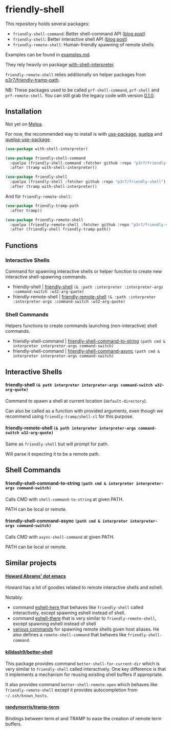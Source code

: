 # friendly-shell

This repository holds several packages:

 - `friendly-shell-command`: Better shell-command API ([blog post](https://www.eigenbahn.com/2020/01/19/painless-emacs-shell-commands))
 - `friendly-shell`: Better interactive shell API ([blog post](https://www.eigenbahn.com/2020/01/21/painless-emacs-interactive-shells))
 - `friendly-remote-shell`: Human-friendly spawning of remote shells

Examples can be found in [examples.md](examples.md).

They rely heavily on package [with-shell-interpreter](https://github.com/p3r7/with-shell-interpreter).

`friendly-remote-shell` relies additionally on helper packages from [p3r7/friendly-tramp-path](https://github.com/p3r7/friendly-tramp-path).

NB: These packages used to be called `prf-shell-command`, `prf-shell` and `prf-remote-shell`. You can still grab the legacy code with version [0.1.0](https://github.com/p3r7/friendly-shell/releases/tag/0.1.0).


## Installation

Not yet on [Melpa](https://melpa.org/).

For now, the recommended way to install is with [use-package](https://github.com/jwiegley/use-package), [quelpa](https://github.com/quelpa/quelpa) and [quelpa-use-package](https://github.com/quelpa/quelpa-use-package).

```el
(use-package with-shell-interpreter)

(use-package friendly-shell-command
  :quelpa (friendly-shell-command :fetcher github :repo "p3r7/friendly-shell")
  :after (tramp with-shell-interpreter))

(use-package friendly-shell
  :quelpa (friendly-shell :fetcher github :repo "p3r7/friendly-shell")
  :after (tramp with-shell-interpreter))
```

And for `friendly-remote-shell`:

```el
(use-package friendly-tramp-path
  :after tramp))

(use-package friendly-remote-shell
  :quelpa (friendly-remote-shell :fetcher github :repo "p3r7/friendly-shell")
  :after (friendly-shell friendly-tramp-path))
```


## Functions

### Interactive Shells

Command for spawning interactive shells or helper function to create new interactive shell-spawning commands.

* friendly-shell | [friendly-shell](#friendlyshell--path-interpreter-interpreter-args-command-switch-w32-arg-quote) `(& :path :interpreter :interpreter-args :command-switch :w32-arg-quote)`
* friendly-remote-shell | [friendly-remote-shell](#friendlyremoteshell--path-interpreter-interpreter-args-command-switch-w32-arg-quote) `(& :path :interpreter :interpreter-args :command-switch :w32-arg-quote)`


### Shell Commands

Helpers functions to create commands launching (non-interactive) shell commands.

* friendly-shell-command | [friendly-shell-command-to-string](#friendlyshell-command-to-string-path-cmd--interpreter-interpreter-args-command-switch) `(path cmd & interpreter interpreter-args command-switch)`
* friendly-shell-command | [friendly-shell-command-async](#friendlyshell-command-async-path-cmd--interpreter-interpreter-args-command-switch) `(path cmd & interpreter interpreter-args command-switch)`


## Interactive Shells

#### friendly-shell `(& path interpreter interpreter-args command-switch w32-arg-quote)`

Command to spawn a shell at current location (`default-directory`).

Can also be called as a function with provided arguments, even though we recommend using `friendly-tramp/shell-cl` for this purpose.

#### friendly-remote-shell `(& path interpreter interpreter-args command-switch w32-arg-quote)`

Same as `friendly-shell` but will prompt for path.

Will parse it expecting it to be a remote path.


## Shell Commands

#### friendly-shell-command-to-string `(path cmd & interpreter interpreter-args command-switch)`

Calls CMD with `shell-command-to-string` at given PATH.

PATH can be local or remote.


#### friendly-shell-command-async `(path cmd & interpreter interpreter-args command-switch)`

Calls CMD with `async-shell-command` at given PATH.

PATH can be local or remote.


## Similar projects

#### [Howard Abrams' dot emacs](https://github.com/howardabrams/dot-files)

Howard has a lot of goodies related to remote interactive shells and eshell.

Notably:

 - command [eshell-here ](https://github.com/howardabrams/dot-files/blob/master/emacs-eshell.org#shell-here) that behaves like `friendly-shell` called interactively, except spawning eshell instead of shell.
 - command [eshell-there](https://github.com/howardabrams/dot-files/blob/master/emacs-eshell.org#shell-there) that is very similar to `friendly-remote-shell`, except spawning eshell instead of shell
 - [various commands](https://github.com/howardabrams/dot-files/blob/master/emacs-eshell.org#shell-favorites) for spawning remote shells given host aliases. He also defines a `remote-shell-command` that behaves like `friendly-shell-command`.


#### [killdash9/better-shell](https://github.com/killdash9/better-shell)

This package provides command `better-shell-for-current-dir` which is very similar to `friendly-shell` called interactively. One key difference is that it implements a mechanism for reusing existing shell buffers if appropriate.

It also provides command `better-shell-remote-open` which behaves like `friendly-remote-shell` except it provides autocompletion from `~/.ssh/known_hosts`.


#### [randymorris/tramp-term](https://github.com/randymorris/tramp-term.el)

Bindings between term.el and TRAMP to ease the creation of remote term buffers.
